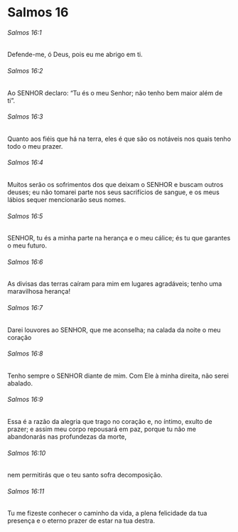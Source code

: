 # Salmos 16

###### Salmos 16:1

Defende-me, ó Deus, pois eu me abrigo em ti.

###### Salmos 16:2

Ao SENHOR declaro: “Tu és o meu Senhor; não tenho bem maior além de ti”.

###### Salmos 16:3

Quanto aos fiéis que há na terra, eles é que são os notáveis nos quais tenho todo o meu prazer.

###### Salmos 16:4

Muitos serão os sofrimentos dos que deixam o SENHOR e buscam outros deuses; eu não tomarei parte nos seus sacrifícios de sangue, e os meus lábios sequer mencionarão seus nomes.

###### Salmos 16:5

SENHOR, tu és a minha parte na herança e o meu cálice; és tu que garantes o meu futuro.

###### Salmos 16:6

As divisas das terras caíram para mim em lugares agradáveis; tenho uma maravilhosa herança!

###### Salmos 16:7

Darei louvores ao SENHOR, que me aconselha; na calada da noite o meu coração

###### Salmos 16:8

Tenho sempre o SENHOR diante de mim. Com Ele à minha direita, não serei abalado.

###### Salmos 16:9

Essa é a razão da alegria que trago no coração e, no íntimo, exulto de prazer; e assim meu corpo repousará em paz, porque tu não me abandonarás nas profundezas da morte,

###### Salmos 16:10

nem permitirás que o teu santo sofra decomposição.

###### Salmos 16:11

Tu me fizeste conhecer o caminho da vida, a plena felicidade da tua presença e o eterno prazer de estar na tua destra.

